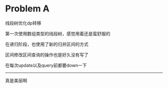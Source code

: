 # Problem A

线段树优化dp转移

第一次使用数组类型的线段树，感觉用着还是蛮舒服的

在递归阶段，也使用了新的归并区间的方式

区间修改区间查询的操作也是好久没有写了

在每次update以及query前都要down一下

---

真是美丽啊